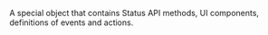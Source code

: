 A special object that contains Status API methods, UI components, definitions of events and actions.